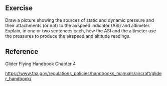 ## Exercise

Draw a picture showing the sources of static and dynamic pressure and their attachments (or not) to the airspeed
indicator (ASI) and altimeter.  Explain, in one or two sentences each, how the ASI and the altimeter use the
pressures to produce the airspeed and altitude readings.

## Reference

Glider Flying Handbook Chapter 4

https://www.faa.gov/regulations_policies/handbooks_manuals/aircraft/glider_handbook/

